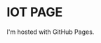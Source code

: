 <!DOCTYPE html>
<html>
<body>
<h1>IOT PAGE</h1>
<p>I'm hosted with GitHub Pages.</p>
</body>
</html>
